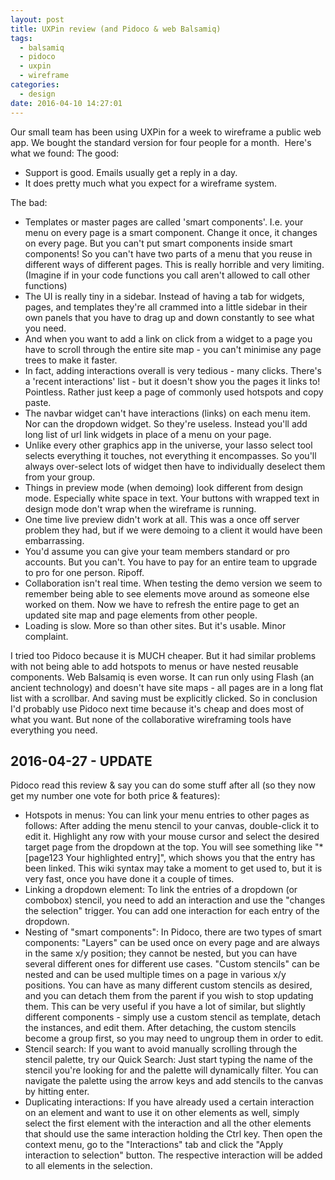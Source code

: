 ```yaml
---
layout: post
title: UXPin review (and Pidoco & web Balsamiq)
tags:
  - balsamiq
  - pidoco
  - uxpin
  - wireframe
categories:
  - design
date: 2016-04-10 14:27:01
---
```


Our small team has been using UXPin for a week to wireframe a public web app. We bought the standard version for four people for a month.  Here's what we found: The good:

*   Support is good. Emails usually get a reply in a day.
*   It does pretty much what you expect for a wireframe system.

The bad:

*   Templates or master pages are called 'smart components'. I.e. your menu on every page is a smart component. Change it once, it changes on every page. But you can't put smart components inside smart components! So you can't have two parts of a menu that you reuse in different ways of different pages. This is really horrible and very limiting. (Imagine if in your code functions you call aren't allowed to call other functions)
*   The UI is really tiny in a sidebar. Instead of having a tab for widgets, pages, and templates they're all crammed into a little sidebar in their own panels that you have to drag up and down constantly to see what you need.
*   And when you want to add a link on click from a widget to a page you have to scroll through the entire site map - you can't minimise any page trees to make it faster.
*   In fact, adding interactions overall is very tedious - many clicks. There's a 'recent interactions' list - but it doesn't show you the pages it links to! Pointless. Rather just keep a page of commonly used hotspots and copy paste.
*   The navbar widget can't have interactions (links) on each menu item. Nor can the dropdown widget. So they're useless. Instead you'll add long list of url link widgets in place of a menu on your page.
*   Unlike every other graphics app in the universe, your lasso select tool selects everything it touches, not everything it encompasses. So you'll always over-select lots of widget then have to individually deselect them from your group.
*   Things in preview mode (when demoing) look different from design mode. Especially white space in text. Your buttons with wrapped text in design mode don't wrap when the wireframe is running.
*   One time live preview didn't work at all. This was a once off server problem they had, but if we were demoing to a client it would have been embarrassing.
*   You'd assume you can give your team members standard or pro accounts. But you can't. You have to pay for an entire team to upgrade to pro for one person. Ripoff.
*   Collaboration isn't real time. When testing the demo version we seem to remember being able to see elements move around as someone else worked on them. Now we have to refresh the entire page to get an updated site map and page elements from other people.
*   Loading is slow. More so than other sites. But it's usable. Minor complaint.

I tried too Pidoco because it is MUCH cheaper. But it had similar problems with not being able to add hotspots to menus or have nested reusable components. Web Balsamiq is even worse. It can run only using Flash (an ancient technology) and doesn't have site maps - all pages are in a long flat list with a scrollbar. And saving must be explicitly clicked. So in conclusion I'd probably use Pidoco next time because it's cheap and does most of what you want. But none of the collaborative wireframing tools have everything you need.

2016-04-27 - UPDATE
-------------------

Pidoco read this review & say you can do some stuff after all (so they now get my number one vote for both price & features):

*   Hotspots in menus: You can link your menu entries to other pages as follows: After adding the menu stencil to your canvas, double-click it to edit it. Highlight any row with your mouse cursor and select the desired target page from the dropdown at the top. You will see something like "* \[page123 Your highlighted entry\]", which shows you that the entry has been linked. This wiki syntax may take a moment to get used to, but it is very fast, once you have done it a couple of times.
*   Linking a dropdown element: To link the entries of a dropdown (or combobox) stencil, you need to add an interaction and use the "changes the selection" trigger. You can add one interaction for each entry of the dropdown.
*   Nesting of "smart components": In Pidoco, there are two types of smart components: "Layers" can be used once on every page and are always in the same x/y position; they cannot be nested, but you can have several different ones for different use cases. "Custom stencils" can be nested and can be used multiple times on a page in various x/y positions. You can have as many different custom stencils as desired, and you can detach them from the parent if you wish to stop updating them. This can be very useful if you have a lot of similar, but slightly different components - simply use a custom stencil as template, detach the instances, and edit them. After detaching, the custom stencils become a group first, so you may need to ungroup them in order to edit.
*   Stencil search: If you want to avoid manually scrolling through the stencil palette, try our Quick Search: Just start typing the name of the stencil you're looking for and the palette will dynamically filter. You can navigate the palette using the arrow keys and add stencils to the canvas by hitting enter.
*   Duplicating interactions: If you have already used a certain interaction on an element and want to use it on other elements as well, simply select the first element with the interaction and all the other elements that should use the same interaction holding the Ctrl key. Then open the context menu, go to the "Interactions" tab and click the "Apply interaction to selection" button. The respective interaction will be added to all elements in the selection.
